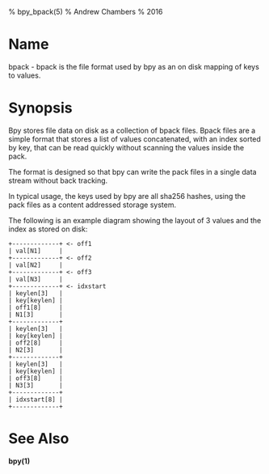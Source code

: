 % bpy_bpack(5)
% Andrew Chambers
% 2016

# Name

bpack - bpack is the file format used by bpy as an on disk mapping of keys to values.

# Synopsis

Bpy stores file data on disk as a collection of bpack files. Bpack files
are a simple format that stores a list of values concatenated, with an index
sorted by key, that can be read quickly without scanning the values inside the pack.

The format is designed so that bpy can write the pack files in a single
data stream without back tracking.

In typical usage, the keys used by bpy are all sha256 hashes, using the 
pack files as a content addressed storage system.

The following is an example diagram showing the layout of 3 values and the index as stored on disk:

```
+-------------+ <- off1
| val[N1]     |
+-------------+ <- off2
| val[N2]     |
+-------------+ <- off3
| val[N3]     |
+-------------+ <- idxstart
| keylen[3]   |
| key[keylen] |
| off1[8]     |
| N1[3]       |
+-------------+
| keylen[3]   |
| key[keylen] |
| off2[8]     |
| N2[3]       |
+-------------+
| keylen[3]   |
| key[keylen] |
| off3[8]     |
| N3[3]       |
+-------------+
| idxstart[8] |
+-------------+
```

# See Also

**bpy(1)**
